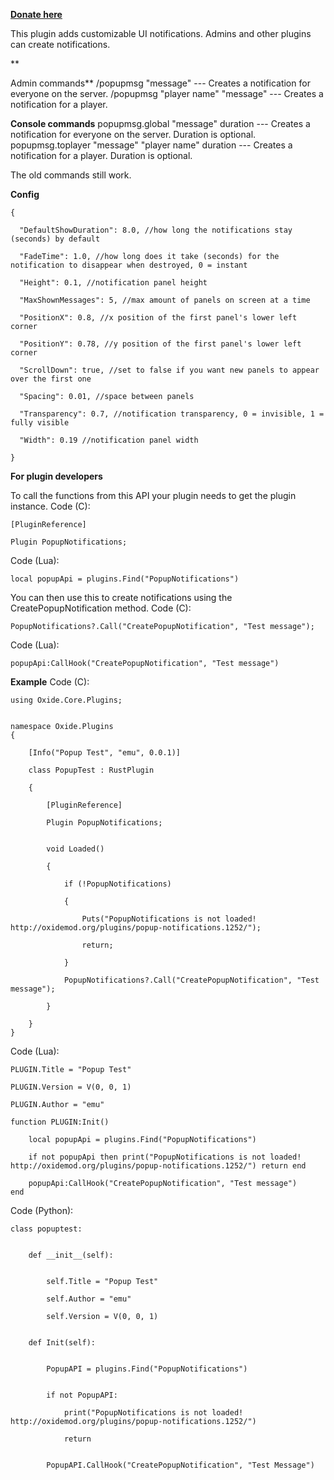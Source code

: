 [**Donate here**](https://www.paypal.com/cgi-bin/webscr?cmd=_s-xclick&hosted_button_id=NQYRAPDV676MY)


This plugin adds customizable UI notifications. Admins and other plugins can create notifications.


**

Admin commands**
/popupmsg "message" --- Creates a notification for everyone on the server.
/popupmsg "player name" "message" --- Creates a notification for a player.

**Console commands**
popupmsg.global "message" duration --- Creates a notification for everyone on the server. Duration is optional.
popupmsg.toplayer "message" "player name" duration --- Creates a notification for a player. Duration is optional.


The old commands still work.

**Config**

````
{

  "DefaultShowDuration": 8.0, //how long the notifications stay (seconds) by default

  "FadeTime": 1.0, //how long does it take (seconds) for the notification to disappear when destroyed, 0 = instant

  "Height": 0.1, //notification panel height

  "MaxShownMessages": 5, //max amount of panels on screen at a time

  "PositionX": 0.8, //x position of the first panel's lower left corner

  "PositionY": 0.78, //y position of the first panel's lower left corner

  "ScrollDown": true, //set to false if you want new panels to appear over the first one

  "Spacing": 0.01, //space between panels

  "Transparency": 0.7, //notification transparency, 0 = invisible, 1 = fully visible

  "Width": 0.19 //notification panel width

}
````


**For plugin developers**

To call the functions from this API your plugin needs to get the plugin instance.
Code (C):
````
[PluginReference]

Plugin PopupNotifications;
````

Code (Lua):
````
local popupApi = plugins.Find("PopupNotifications")
````

You can then use this to create notifications using the CreatePopupNotification method.
Code (C):
````
PopupNotifications?.Call("CreatePopupNotification", "Test message");
````

Code (Lua):
````
popupApi:CallHook("CreatePopupNotification", "Test message")
````


**Example**
Code (C):
````
using Oxide.Core.Plugins;


namespace Oxide.Plugins
{

    [Info("Popup Test", "emu", 0.0.1)]

    class PopupTest : RustPlugin

    {

        [PluginReference]

        Plugin PopupNotifications;


        void Loaded()

        {

            if (!PopupNotifications)

            {

                Puts("PopupNotifications is not loaded! http://oxidemod.org/plugins/popup-notifications.1252/");

                return;

            }

            PopupNotifications?.Call("CreatePopupNotification", "Test message");

        }

    }
}
````

Code (Lua):
````
PLUGIN.Title = "Popup Test"

PLUGIN.Version = V(0, 0, 1)

PLUGIN.Author = "emu"

function PLUGIN:Init()

    local popupApi = plugins.Find("PopupNotifications")

    if not popupApi then print("PopupNotifications is not loaded! http://oxidemod.org/plugins/popup-notifications.1252/") return end

    popupApi:CallHook("CreatePopupNotification", "Test message")
end
````

Code (Python):
````
class popuptest:


    def __init__(self):


        self.Title = "Popup Test"

        self.Author = "emu"

        self.Version = V(0, 0, 1)


    def Init(self):


        PopupAPI = plugins.Find("PopupNotifications")


        if not PopupAPI:

            print("PopupNotifications is not loaded! http://oxidemod.org/plugins/popup-notifications.1252/")

            return


        PopupAPI.CallHook("CreatePopupNotification", "Test Message")
````
